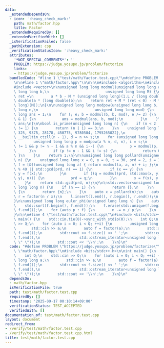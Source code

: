 ```yaml
---
data:
  _extendedDependsOn:
  - icon: ':heavy_check_mark:'
    path: math/factor.hpp
    title: Factor
  _extendedRequiredBy: []
  _extendedVerifiedWith: []
  _isVerificationFailed: false
  _pathExtension: cpp
  _verificationStatusIcon: ':heavy_check_mark:'
  attributes:
    '*NOT_SPECIAL_COMMENTS*': ''
    PROBLEM: https://judge.yosupo.jp/problem/factorize
    links:
    - https://judge.yosupo.jp/problem/factorize
  bundledCode: "#line 1 \"test/math/factor.test.cpp\"\n#define PROBLEM \"https://judge.yosupo.jp/problem/factorize\"\
    \n\n#line 1 \"math/factor.hpp\"\n\n\n\n#include <algorithm>\n#include <numeric>\n\
    #include <vector>\n\nunsigned long long modmul(unsigned long long a, unsigned\
    \ long long b,\n                          unsigned long long M) {\n    long long\
    \ ret =\n        a * b - M * (unsigned long long)(1.L / (long double)M * (long\
    \ double)a * (long double)b);\n    return ret + M * (ret < 0) - M * (ret >= (long\
    \ long)(M));\n}\n\nunsigned long long modpow(unsigned long long b, unsigned long\
    \ long e,\n                          unsigned long long mod) {\n    unsigned long\
    \ long ans = 1;\n    for (; e; b = modmul(b, b, mod), e /= 2) {\n        if (e\
    \ & 1) {\n            ans = modmul(ans, b, mod);\n        }\n    }\n    return\
    \ ans;\n}\n\nbool is_prime(unsigned long long n) {\n    if (n < 2 || n % 6 % 4\
    \ != 1) {\n        return (n | 1) == 3;\n    }\n    unsigned long long A[] = {2,\
    \ 325, 9375, 28178, 450775, 9780504, 1795265022},\n                       s =\
    \ __builtin_ctzll(n - 1), d = n >> s;\n    for (unsigned long long a : A) {\n\
    \        unsigned long long p = modpow(a % n, d, n), i = s;\n        while (p\
    \ != 1 && p != n - 1 && a % n && i--) {\n            p = modmul(p, p, n);\n  \
    \      }\n        if (p != n - 1 && i != s) {\n            return 0;\n       \
    \ }\n    }\n    return 1;\n}\n\nunsigned long long pollard(unsigned long long\
    \ n) {\n    unsigned long long x = 0, y = 0, t = 30, prd = 2, i = 1, q;\n    auto\
    \ f = [&](unsigned long long a) { return modmul(a, a, n) + i; };\n    while (t++\
    \ % 40 || std::gcd(prd, n) == 1) {\n        if (x == y) {\n            x = ++i,\
    \ y = f(x);\n        }\n        if ((q = modmul(prd, std::max(x, y) - std::min(x,\
    \ y), n))) {\n            prd = q;\n        }\n        x = f(x), y = f(f(y));\n\
    \    }\n    return std::gcd(prd, n);\n}\n\nstd::vector<unsigned long long> factor(unsigned\
    \ long long n) {\n    if (n == 1) {\n        return {};\n    }\n    if (is_prime(n))\
    \ {\n        return {n};\n    }\n    auto x = pollard(n);\n    auto l = factor(x),\
    \ r = factor(n / x);\n    l.insert(l.end(), r.begin(), r.end());\n    return l;\n\
    }\n\nunsigned long long euler_phi(unsigned long long n) {\n    auto f = factor(n);\n\
    \    std::sort(f.begin(), f.end());\n    f.erase(std::unique(f.begin(), f.end()),\
    \ f.end());\n    for (auto p : f) {\n        n -= n / p;\n    }\n    return n;\n\
    }\n\n\n#line 4 \"test/math/factor.test.cpp\"\n#include <bits/stdc++.h>\n\nint\
    \ main() {\n    std::cin.tie(0)->sync_with_stdio(0);\n    int Q;\n    std::cin\
    \ >> Q;\n    for (auto i = 0; i < Q; ++i) {\n        unsigned long long a;\n \
    \       std::cin >> a;\n        auto f = factor(a);\n        std::sort(f.begin(),\
    \ f.end());\n        std::cout << f.size() << ' ';\n        std::copy(f.begin(),\
    \ f.end(),\n                  std::ostream_iterator<unsigned long long>(std::cout,\
    \ \" \"));\n        std::cout << '\\n';\n    }\n}\n"
  code: "#define PROBLEM \"https://judge.yosupo.jp/problem/factorize\"\n\n#include\
    \ \"math/factor.hpp\"\n#include <bits/stdc++.h>\n\nint main() {\n    std::cin.tie(0)->sync_with_stdio(0);\n\
    \    int Q;\n    std::cin >> Q;\n    for (auto i = 0; i < Q; ++i) {\n        unsigned\
    \ long long a;\n        std::cin >> a;\n        auto f = factor(a);\n        std::sort(f.begin(),\
    \ f.end());\n        std::cout << f.size() << ' ';\n        std::copy(f.begin(),\
    \ f.end(),\n                  std::ostream_iterator<unsigned long long>(std::cout,\
    \ \" \"));\n        std::cout << '\\n';\n    }\n}\n"
  dependsOn:
  - math/factor.hpp
  isVerificationFile: true
  path: test/math/factor.test.cpp
  requiredBy: []
  timestamp: '2025-09-17 00:10:14+09:00'
  verificationStatus: TEST_ACCEPTED
  verifiedWith: []
documentation_of: test/math/factor.test.cpp
layout: document
redirect_from:
- /verify/test/math/factor.test.cpp
- /verify/test/math/factor.test.cpp.html
title: test/math/factor.test.cpp
---
```

